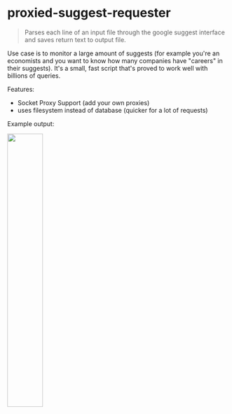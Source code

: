 # proxied-suggest-requester
> Parses each line of an input file through the google suggest interface and saves return text to output file.

Use case is to monitor a large amount of suggests (for example you're an economists and you want to know how many companies have "careers" in their suggests). It's a small, fast script that's proved to work well with billions of queries.

Features:
- Socket Proxy Support (add your own proxies)
- uses filesystem instead of database (quicker for a lot of requests)

Example output:

<img src="https://res.cloudinary.com/dgcz3spln/image/upload/v1537868682/Unbenannzugjkt.png" width="40%" >

